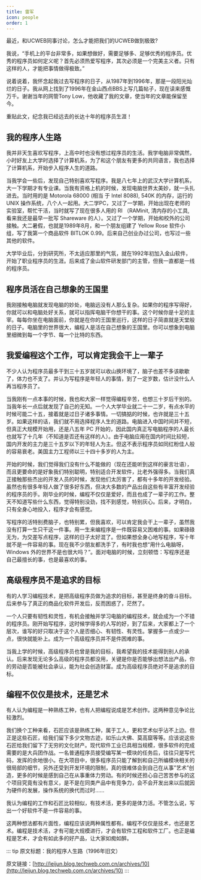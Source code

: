 ```yaml
---
title: 雷军
icon: people
order: 1
---
```


最近，和UCWEB同事讨论，怎么才能把我们的UCWEB做到极致?

我说，“手机上的平台非常多，如果想做好，需要足够多、足够优秀的程序员。优秀的程序员如何定义呢？首先必须热爱写程序，其次必须是一个完美主义者。只有这样的人，才能把事情做得极致。”

说着说着，我怀念起我过去写程序的日子，从1987年到1996年，那是一段阳光灿烂的日子。我从网上找到了1996年在金山西点BBS上写几篇帖子，现在读来感慨万千。谢谢当年的网管Tony Low，他收藏了我的文章，使当年的文章能保留至今。

重贴此文，纪念我已经远去的长达十年的程序员生涯！


## 我的程序人生路

我并非天生喜欢写程序，上高中时也没有想过程序员的生活。我学电脑非常偶然，小时好友上大学时选择了计算机系，为了和这个朋友有更多的共同语言，我也选择了计算机系，开始步入程序人生的道路。

当我学会一些后，发现自己特别喜欢写程序。我是八七年上的武汉大学计算机系，大一下学期才有专业课。当我有资格上机的时候，发现电脑世界太美妙，就一头扎进去。当时用的是 Motorola 68000 (相当 于 Intel 8088), 540K 的内存，运行的 UNIX 操作系统，八个人一起用。大二学PC，又过了一学期，开始出现在老师的实验室，帮忙干活，当时就写了现在很多人用的 RI （RAMinit, 清内存的小工具, 看来我还是最早一批写 Shareware 的人）。又过了一个学期，开始和校外的公司接触。大二暑假，也就是1989年8月，和一个朋友组建了 Yellow Rose 软件小组，写了我第一个商品软件 BITLOK 0.99。后来自己创业办过公司，也写过一些其他的软件。

大学毕业后，分到研究所，不太适应那里的气氛，就在1992年初加入金山软件，开始了职业程序员的生涯。后来成了金山软件研发部门的主管，但我一直都是一线的程序员。

## 程序员活在自己想象的王国里

我刚接触电脑就发现电脑的妙处，电脑远没有人那么复杂。如果你的程序写得好，你就可以和电脑处好关系，就可以指挥电脑干你想干的事。这个时候你是十足的主宰。每每你坐在电脑面前，你就是在你的王国里巡行，这样的日子简直就是天堂般的日子。电脑里的世界很大，编程人是活在自己想象的王国里。你可以想象到电脑里细微到每一个字节、每一个比特的东西。


## 我爱编程这个工作，可以肯定我会干上一辈子

不少人认为程序员最多干到三十五岁就可以收山换环境了，脑子也差不多该歇歇了，体力也不支了。并认为写程序是年轻人的事情，到了一定岁数，估计没什么人再当程序员了。

当我刚有一点本事的时候，我也和大家一样觉得编程辛苦，也想三十岁后干别的。当我年长一点后就发现了自己的无知。一个人大学毕业就二十一二岁，有点水平的时候可能二十五，接着就是过日子诸多事情。一切搞掂的时候，也许就是三十五岁。如果这样的话，我们就不用选择程序人生的道路。电脑进入中国时间并不短，但真正大规模开始用，还是八五年 PC 开始的，因此国内真正写电脑程序的人最长也就写了十几年（不知道是否还有这样的人）。由于电脑应用在国内时间比较短，国内开发的主力是三十五岁以下的年轻人为主。但这不表示程序员如同红粉佳人般的容易衰老。美国主力工程师以三十四十多岁的人为主。

开始的时候，我们觉得我们没有什么不能做的（现在还能听到这样的豪言壮语），而且更要命的是好象我们特别聪明，特别适合开发软件，比老外强得多。当我们真正接触那些杰出的开发人员的时候，发现他们太厉害了，都有十多年的开发经验。虽然也有很多年轻人做了很多好东西，但决大多数的产品出自这些有丰富开发经验的程序员的手。刚毕业的时候，编程不仅仅是爱好，而且也成了一辈子的工作。整天不知道写些什么东西，觉得特别没劲，找不到感觉，特别灰心。后来，才明白，只有全身心地投入，程序才会有感觉。

写程序的活特别费脑子，也特别累，但我喜欢，可以肯定我会干上一辈子，虽然我没有打算一生只干这一件事。用一生来编程序是一件既容易又困难的事。如果碌碌无为，为交差写点程序，这样的日子太好混了。但如果想全身心地写程序，写十年就不是一件容易的事。现在我不少朋友都洗手了，有时我也想“用什么电脑呀，Windows 外的世界不是也很大吗？”。面对电脑的时候，立刻顿悟：写程序还是自己最擅长的事，也是最喜欢的事。


## 高级程序员不是追求的目标


有的人学习编程技术，是把高级程序员做为追求的目标，甚至是终身的奋斗目标。后来参与了真正的商品化软件开发后，反而困惑了，茫然了。

一个人只要有韧性和灵性，有机会接触并学习电脑的编程技术，就会成为一个不错的程序员。刚开始写程序，这时候学得多的人写的好，到了后来，大家都上了一个层次，谁写的好只取决于这个人是否细心、有韧性、有灵性。掌握多一点或少一点，很快就能补上。成为一个高级程序员并不是件困难的事。

当我上学的时候，高级程序员也曾是我的目标，我希望我的技术能得到别人的承认。后来发现无论多么高级的程序员都没用，关键是你是否能够出想法出产品，你的劳动是否能被社会承认，能为社会创造财富。成为高级程序员绝对不是追求的目标。

## 编程不仅仅是技术，还是艺术

有人认为编程是一种熟练工种，也有人把编程说成是艺术创作。这两种意见争论比较激烈。

我们换个工种来看，石匠应该是熟练工种，属于工人，更和艺术似乎沾不上边。但正是这些石匠，给我们留下多少文物古迹，如乐山大佛、莫高窟等等。应该说这些石匠给我们留下了无穷的文化财产。现代软件工业已具相当规模，很多软件的完成需要的是大兵团作战。一名普通程序员接受编写某一模块的任务后，往往只是写代码，发挥的余地很小。在大项目中，很多程序员只能了解到和自己所编模块相关的很局部的细节，另外还受到开发环境的限制，真的很难体会到自己在从事”艺术”创造，更多的时候是感到自己在从事重体力劳动。有的时候还担心自己苦苦参与的这个项目究竟有没有意义，是不是在同类产品中有竞争力，会不会开发出来以后就因为硬件的发展，操作系统的换代而过时……

我认为编程的工作和石匠比较相似，有技术活，更多的是体力活。不管怎么说，写出一个好软件不是一件容易的事。

这两种想法都有片面性，编程应该说两种属性都有。编程不仅仅是技术，也还是艺术。编程是技术活，才有可能大规模进行，才会有软件工程和软件工厂。也正是编程是艺术，才会有如此多的好产品，让大家如痴如醉。

::: tip
原文标题：我的程序人生路（1996年旧文）

原文链接：[http://leijun.blog.techweb.com.cn/archives/10](http://leijun.blog.techweb.com.cn/archives/10)
:::
